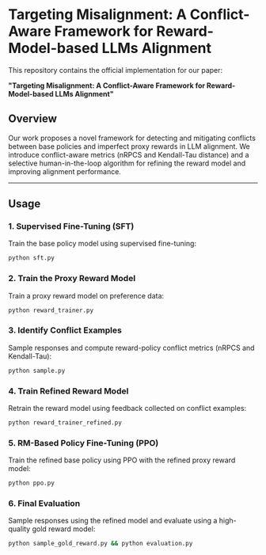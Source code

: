 # Targeting Misalignment: A Conflict-Aware Framework for Reward-Model-based LLMs Alignment

This repository contains the official implementation for our paper:

**"Targeting Misalignment: A Conflict-Aware Framework for Reward-Model-based LLMs Alignment"**

## Overview

Our work proposes a novel framework for detecting and mitigating conflicts between base policies and imperfect proxy rewards in LLM alignment. We introduce conflict-aware metrics (nRPCS and Kendall-Tau distance) and a selective human-in-the-loop algorithm for refining the reward model and improving alignment performance.

---

## Usage 
### 1. Supervised Fine-Tuning (SFT)
Train the base policy model using supervised fine-tuning:

```bash
python sft.py
```



### 2. Train the Proxy Reward Model
Train a proxy reward model on preference data:

```bash
python reward_trainer.py
```
### 3. Identify Conflict Examples
Sample responses and compute reward-policy conflict metrics (nRPCS and Kendall-Tau):

```bash
python sample.py
```

### 4. Train Refined Reward Model

Retrain the reward model using feedback collected on conflict examples:

```bash
python reward_trainer_refined.py
```
### 5. RM-Based Policy Fine-Tuning (PPO)
Train the refined base policy using PPO with the refined proxy reward model:

```bash
python ppo.py
```
### 6. Final Evaluation

Sample responses using the refined model and evaluate using a high-quality gold reward model:
```bash
python sample_gold_reward.py && python evaluation.py
```
